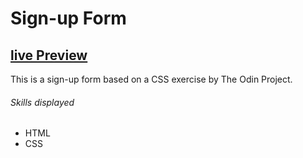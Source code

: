 # Sign-up Form

## <a href="https://brodeed.github.io/sign-up-form/">live Preview</a><br>

This is a sign-up form based on a CSS exercise by The Odin Project.

###### Skills displayed

- HTML
- CSS
